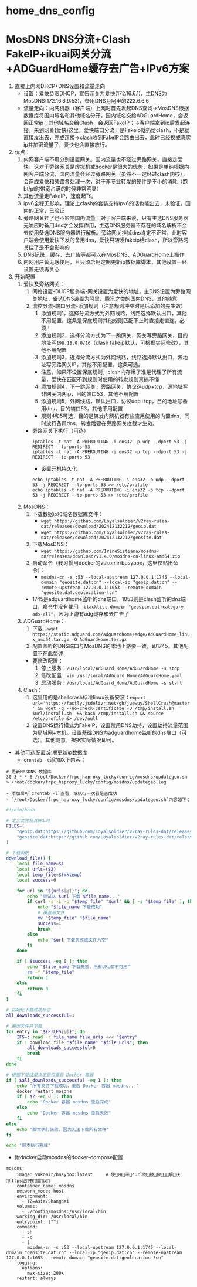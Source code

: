 # home_dns_config

# MosDNS DNS分流+Clash FakeIP+ikuai网关分流+ADGuardHome缓存去广告+IPv6方案
1. 直接上内网DHCP+DNS设置和流量走向
    - 设置：爱快负责DHCP，宣告网关为爱快(172.16.6.1)，主DNS为MosDNS(172.16.6.9:53)，备用DNS为阿里的223.6.6.6
    - 流量走向：内网机器（客户端）上网时首先发起DNS查询->MosDNS根据数据库将国内域名和其他域名分开，国内域名交给ADGuardHome，会返回正常ip；其他域名交给Clash，会返回FakeIP；->客户端拿到ip后发起连接，来到网关(爱快)这里，爱快端口分流，是Fakeip就扔给clash，不是就直接发出去，完成连接->clash收到FakeIP会路由出去，此时已经换成真实ip并加密流量了，爱快也会直接放行。
2. 优点：
    1. 内网客户端不用分别设置网关。国内流量也不经过旁路网关，直接走爱快。这对于旁路网关是虚拟机或docker是很大的优势，如果是单纯根据内网客户端分流，国内流量会经过旁路网关（虽然不一定经过clash内核），会造成爱快和旁路各处理一次，对于非专业转发的硬件是不小的消耗（跑bt/pt时带宽占满的时候非常明显）
    2. 其他流量走FakeIP，速度起飞。
    3. ipv6全程无影响，理论上clash的套装支持ipv6的话也能出去，未验证。国内的正常，已验证
    4. 旁路网关挂了也不影响国内流量。对于客户端来说，只有主选DNS服务器无响应时备用dns才会发挥作用，主选DNS服务器不存在的域名解析不会去使用备选DNS服务器进行解析。旁路网关挂掉dns肯定不正常，此时客户端会使用爱快下发的备用dns，爱快只转发fakeip给clash，所以旁路网关挂了是不会影响的
    5. DNS记录、缓存、去广告等都可以在MosDNS、ADGuardHome上操作
    6. 内网用户皆无感使用，且只须启用定期更新ip数据库脚本，其他设置一经设置无须再关心
3. 开始配置
    1. 爱快及旁路网关：
        1. 网络设置-DHCP服务端-网关设置为爱快的地址，主DNS设置为旁路网关地址，备选DNS设置为阿里、腾讯之类的国内DNS，其他随意
        2. 流控分流-端口分流-添加规则（注意规则冲突时是后添加的先生效）
            1. 添加规则1，选择分流方式为外网线路，线路选择默认出口，其他不用配置。这条是保底规则其他规则匹配不上时直接走直连，必须！
            2. 添加规则2，选择分流方式为下一跳网关，网关写旁路网关，目的地址写`198.18.0.0/16`（clash fakeip默认，可根据实际修改），其他不用配置
            3. 添加规则3，选择分流方式为外网线路，线路选择默认出口，源地址写旁路网关IP，其他不用配置，这条可选。
            - 注意，如果不设置保底规则，clash内存爆了准是代理了所有流量，爱快在匹配不到规则时使用的转发规则真搞不懂
            4. 添加规则4，下一跳网关，旁路网关，协议选udp+tcp，源地址写非网关内网ip，目的端口53，其他不用配置
            5. 添加规则5，外网线路，默认出口，协议udp+tcp，目的地址写备用dns，目的端口53，其他不用配置
            - 规则4和5可选，目的是转发内网机器有些应用使用的内置dns，同时放行备用dns，转发后要在旁路网关拦截才生效。
        - 旁路网关下执行（可选）
            ```
            iptables -t nat -A PREROUTING -i ens32 -p udp --dport 53 -j REDIRECT --to-ports 53
            iptables -t nat -A PREROUTING -i ens32 -p tcp --dport 53 -j REDIRECT --to-ports 53
            ```
            - 设置开机持久化
            ```
            echo iptables -t nat -A PREROUTING -i ens32 -p udp --dport 53 -j REDIRECT --to-ports 53 >> /etc/profile
            echo iptables -t nat -A PREROUTING -i ens32 -p tcp --dport 53 -j REDIRECT --to-ports 53 >> /etc/profile
            ```
    2. MosDNS：
        1. 下载数据ip和域名数据库文件：
            - `wget https://github.com/Loyalsoldier/v2ray-rules-dat/releases/download/202412132212/geoip.dat`
            - `wget https://github.com/Loyalsoldier/v2ray-rules-dat/releases/download/202412132212/geosite.dat`
        2. 下载MosDNS：
            - `wget https://github.com/IrineSistiana/mosdns-cn/releases/download/v1.4.0/mosdns-cn-linux-amd64.zip`
        3. 启动命令（我习惯用docker的vukomir/busybox，这里仅贴出命令）：
            - `mosdns-cn -s :53 --local-upstream 127.0.0.1:1745 --local-domain "geosite.dat:cn" --local-ip "geoip.dat:cn" --remote-upstream 127.0.0.1:1053 --remote-domain "geosite.dat:geolocation-!cn"`
        - 1745是adguardhome监听的dns端口，1053则是clash监听的dns端口，命令中没有使用`--blacklist-domain "geosite.dat:category-ads-all"`，因为上游有adg缓存和去广告了
    3. ADGuardHome：
        1. 下载：`wget https://static.adguard.com/adguardhome/edge/AdGuardHome_linux_amd64.tar.gz -O AdGuardHome.tar.gz`   
        2. 配置监听的DNS端口与MosDNS的本地上游要一致，即1745。其他配置不在此赘述
        - 要修改配置：
            1. 停止服务：`/usr/local/AdGuard_Home/AdGuardHome -s stop`
            2. 修改配置：`vim /usr/local/AdGuard_Home/AdGuardHome.yaml`
            3. 启动服务：`/usr/local/AdGuard_Home/AdGuardHome -s start`
    4. Clash：
        1. 这里用的是shellcrash标准linux设备安装：`export url='https://fastly.jsdelivr.net/gh/juewuy/ShellCrash@master' && wget -q --no-check-certificate -O /tmp/install.sh $url/install.sh  && bash /tmp/install.sh && source /etc/profile &> /dev/null`
        2. 设置DNS运行模式为FakeIP，设置禁用DNS劫持，设置劫持流量范围为局域网+本机。设置基础DNS为adguardhome监听的dns端口（可选）。其他随意，根据实际情况即可。
    
- 其他可选配置:定期更新ip数据库
    - `crontab -e`添加以下内容：
```
# 更新MosDNS 数据库
30 3 * * 6 /root/Docker/frpc_haproxy_lucky/config/mosdns/updategeo.sh > /root/docker/frpc_haproxy_lucky/config/mosdns/updategeo.log
```
    - 添加后可`crontab -l`查看，或执行一次看是否成功
    - `/root/Docker/frpc_haproxy_lucky/config/mosdns/updategeo.sh`内容如下：
```bash
#!/bin/bash

# 定义文件及其URL对
FILES=(
    "geoip.dat:https://github.com/Loyalsoldier/v2ray-rules-dat/releases/latest/download/geoip.dat https://cdn.jsdelivr.net/gh/Loyalsoldier/v2ray-rules-dat@release/geoip.dat"
    "geosite.dat:https://github.com/Loyalsoldier/v2ray-rules-dat/releases/latest/download/geosite.dat https://cdn.jsdelivr.net/gh/Loyalsoldier/v2ray-rules-dat@release/geosite.dat"
)

# 下载函数
download_file() {
    local file_name=$1
    local urls=($2)
    local temp_file=$(mktemp)
    local success=0

    for url in "${urls[@]}"; do
        echo "尝试从 $url 下载 $file_name..."
        if curl -s -L -o "$temp_file" "$url" && [ -s "$temp_file" ]; then
            echo "$file_name 下载成功"
            # 覆盖原文件
            mv "$temp_file" "$file_name"
            success=1
            break
        else
            echo "$url 下载失败或文件为空"
        fi
    done

    if [ $success -eq 0 ]; then
        echo "$file_name 下载失败，所有URL都不可用"
        rm -f "$temp_file"
        return 1
    else
        return 0
    fi
}

# 初始化下载成功标志
all_downloads_successful=1

# 遍历文件并下载
for entry in "${FILES[@]}"; do
    IFS=: read -r file_name file_urls <<< "$entry"
    if ! download_file "$file_name" "$file_urls"; then
        all_downloads_successful=0
        break
    fi
done

# 根据下载结果决定是否重启 Docker 容器
if [ $all_downloads_successful -eq 1 ]; then
    echo "所有文件下载成功，重启 Docker 容器 mosdns..."
    docker restart mosdns
    if [ $? -eq 0 ]; then
        echo "Docker 容器 mosdns 重启完成"
    else
        echo "Docker 容器 mosdns 重启失败"
    fi
else
    echo "脚本执行失败，因为无法下载所有文件"
fi

echo "脚本执行完成"
```
- 附docker启动mosdns的docker-compose配置
```
mosdns:
    image: vukomir/busybox:latest     # 使用带curl的镜像，解决https证书错误
    container_name: mosdns
    network_mode: host
    environment:
      - TZ=Asia/Shanghai
    volumes:
      - ./config/mosdns:/usr/local/bin
    working_dir: /usr/local/bin
    entrypoint: [""]
    command: 
      - sh
      - -c
      - |
        mosdns-cn -s :53 --local-upstream 127.0.0.1:1745 --local-domain "geosite.dat:cn" --local-ip "geoip.dat:cn" --remote-upstream 127.0.0.1:1053 --remote-domain "geosite.dat:geolocation-!cn"
    logging:
      options:
        max-size: 200k
    restart: always
```
